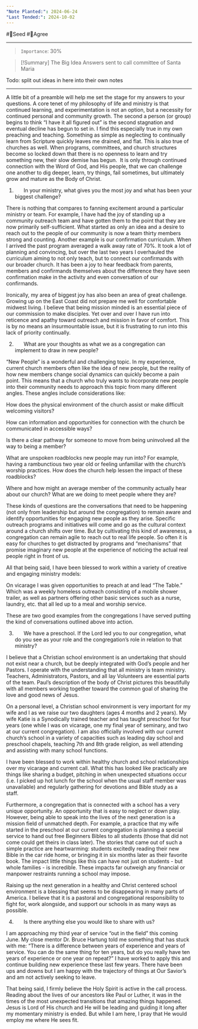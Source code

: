 ```yaml
---
"Note Planted:": 2024-06-24
"Last Tended:": 2024-10-02
---
```

#🌱Seed  #🙂Agree
****
>`Importance`: 30%

> [!Summary] The Big Idea 
> Answers sent to call committee of Santa Maria

Todo: split out ideas in here into their own notes

* * *

A little bit of a preamble will help me set the stage for my answers to your questions. A core tenet of my philosophy of life and ministry is that continued learning, and experimentation is not an option, but a necessity for continued personal and community growth. The second a person (or group) begins to think “I have it all figured out” is the second stagnation and eventual decline has begun to set in. I find this especially true in my own preaching and teaching. Something as simple as neglecting to continually learn from Scripture quickly leaves me drained, and flat. This is also true of churches as well. When programs, committees, and church structures become so locked down that there is no openness to learn and try something new, their slow demise has begun.  It is only through continued connection with the Word of God, and His people, that we can challenge one another to dig deeper, learn, try things, fail sometimes, but ultimately grow and mature as the Body of Christ. 

1.       In your ministry, what gives you the most joy and what has been your biggest challenge?

There is nothing that compares to fanning excitement around a particular ministry or team. For example, I have had the joy of standing up a community outreach team and have gotten them to the point that they are now primarily self-sufficient. What started as only an idea and a desire to reach out to the people of our community is now a team thirty members strong and counting. Another example is our confirmation curriculum. When I arrived the past program averaged a walk away rate of 70%. It took a lot of planning and convincing, but over the last two years I overhauled the curriculum aiming to not only teach, but to connect our confirmands with our broader church. It has been a joy to hear feedback from parents, members and confirmands themselves about the difference they have seen confirmation make in the activity and even conversation of our confirmands. 

Ironically, my area of biggest joy has also been an area of great challenge. Growing up on the East Coast did not prepare me well for comfortable midwest living. I believe that being mission minded is an essential piece of our commission to make disciples. Yet over and over I have run into reticence and apathy toward outreach and mission in favor of comfort. This is by no means an insurmountable issue, but it is frustrating to run into this lack of priority continually. 

2.       What are your thoughts as what we as a congregation can implement to draw in new people?

“New People” is a wonderful and challenging topic. In my experience, current church members often like the idea of new people, but the reality of how new members change social dynamics can quickly become a pain point. This means that a church who truly wants to incorporate new people into their community needs to approach this topic from many different angles. These angles include considerations like: 

How does the physical environment of the church assist or make difficult welcoming visitors?

How can information and opportunities for connection with the church be communicated in accessible ways? 

Is there a clear pathway for someone to move from being uninvolved all the way to being a member? 

What are unspoken roadblocks new people may run into? For example, having a rambunctious two year old or feeling unfamiliar with the church’s worship practices. How does the church help lessen the impact of these roadblocks?

Where and how might an average member of the community actually hear about our church? What are we doing to meet people where they are?

These kinds of questions are the conversations that need to be happening (not only from leadership but around the congregation) to remain aware and identify opportunities for engaging new people as they arise. Specific outreach programs and initiatives will come and go as the cultural context around a church shifts over time. But by cultivating this kind of awareness, a congregation can remain agile to reach out to real life people. So often it is easy for churches to get distracted by programs and “mechanisms” that promise imaginary new people at the experience of noticing the actual real people right in front of us. 

All that being said, I have been blessed to work within a variety of creative and engaging ministry models:

On vicarage I was given opportunities to preach at and lead “The Table.” Which was a weekly homeless outreach consisting of a mobile shower trailer, as well as partners offering other basic services such as a nurse, laundry, etc. that all led up to a meal and worship service. 

These are two good examples from the congregations I have served putting the kind of conversations outlined above into action. 

3.       We have a preschool. If the Lord led you to our congregation, what do you see as your role and the congregation’s role in relation to that ministry?

I believe that a Christian school environment is an undertaking that should not exist near a church, but be deeply integrated with God’s people and her Pastors. I operate with the understanding that all ministry is team ministry. Teachers, Administrators, Pastors, and all lay Volunteers are essential parts of the team. Paul’s description of the body of Christ pictures this beautifully with all members working together toward the common goal of sharing the love and good news of Jesus. 

On a personal level, a Christian school environment is very important for my wife and I as we raise our two daughters (ages 4 months and 2 years). My wife Katie is a Synodically trained teacher and has taught preschool for four years (one while I was on vicarage, one my final year of seminary, and two at our current congregation). I am also officially involved with our current church’s school in a variety of capacities such as leading day school and preschool chapels, teaching 7th and 8th grade religion, as well attending and assisting with many school functions.

I have been blessed to work within healthy church and school relationships over my vicarage and current call. What this has looked like practically are things like sharing a budget, pitching in when unexpected situations occur (i.e. I picked up hot lunch for the school when the usual staff member was unavailable) and regularly gathering for devotions and Bible study as a staff.  

Furthermore, a congregation that is connected with a school has a very unique opportunity. An opportunity that is easy to neglect or down play. However, being able to speak into the lives of the next generation is a mission field of unmatched depth. For example, a practice that my wife started in the preschool at our current congregation is planning a special service to hand out free Beginners Bibles to all students (those that did not come could get theirs in class later). The stories that came out of such a simple practice are heartwarming: students excitedly reading their new Bible in the car ride home, or bringing it in six months later as their favorite book. The impact little things like this can have not just on students - but whole families - is incredible. These impacts far outweigh any financial or manpower restraints running a school may impose.   

Raising up the next generation in a healthy and Christ centered school environment is a blessing that seems to be disappearing in many parts of America. I believe that it is a pastoral and congregational responsibility to fight for, work alongside, and support our schools in as many ways as possible. 

4.       Is there anything else you would like to share with us?

I am approaching my third year of service “out in the field” this coming June. My close mentor Dr. Bruce Hartung told me something that has stuck with me: “There is a difference between years of experience and years of service. You can do the same thing for ten years, but do you really have ten years of experience or one year on repeat?” I have worked to apply this and continue building new experience these last few years. There have been ups and downs but I am happy with the trajectory of things at Our Savior’s and am not actively seeking to leave. 

That being said, I firmly believe the Holy Spirit is active in the call process. Reading about the lives of our ancestors like Paul or Luther, it was in the times of the most unexpected transitions that amazing things happened. Jesus is Lord of His church and He will be leading and guiding it long after my momentary ministry is ended. But while I am here, I pray that He would employ me where He sees fit.
